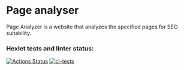 # Page analyser

Page Analyzer is a website that analyzes the specified pages for SEO suitability.

### Hexlet tests and linter status:
[![Actions Status](https://github.com/Alexey-Shepelev/python-project-83/workflows/hexlet-check/badge.svg)](https://github.com/Alexey-Shepelev/python-project-83/actions)
[![ci-tests](https://github.com/Alexey-Shepelev/python-project-83/actions/workflows/ci-tests.yml/badge.svg)](https://github.com/Alexey-Shepelev/python-project-83/actions/workflows/ci-tests.yml)